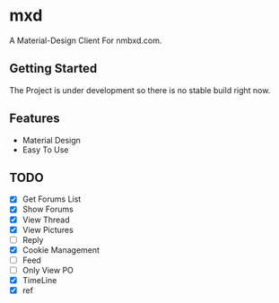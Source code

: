 # mxd

A Material-Design Client For nmbxd.com.

## Getting Started
The Project is under development so there is no stable build right now.

## Features
- Material Design
- Easy To Use

## TODO
- [x] Get Forums List
- [x] Show Forums
- [x] View Thread
- [x] View Pictures
- [ ] Reply
- [x] Cookie Management
- [ ] Feed
- [ ] Only View PO
- [x] TimeLine
- [x] ref
